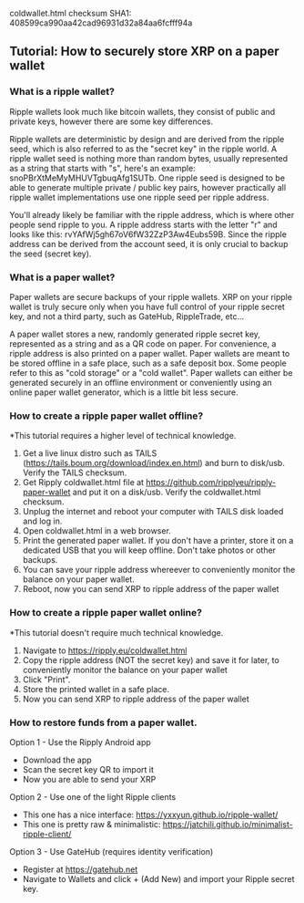 coldwallet.html checksum SHA1: 408599ca990aa42cad96931d32a84aa6fcfff94a

## Tutorial: How to securely store XRP on a paper wallet

### What is a ripple wallet?

Ripple wallets look much like bitcoin wallets, they consist of public and private keys, however there are some key differences.

Ripple wallets are deterministic by design and are derived from the ripple seed, which is also referred to as the "secret key" in the ripple world. A ripple wallet seed is nothing more than random bytes, usually represented as a string that starts with "s", here's an example: snoPBrXtMeMyMHUVTgbuqAfg1SUTb. One ripple seed is designed to be able to generate multiple private / public key pairs, however practically all ripple wallet implementations use one ripple seed per ripple address.

You'll already likely be familiar with the ripple address, which is where other people send ripple to you. A ripple address starts with the letter "r" and looks like this: rvYAfWj5gh67oV6fW32ZzP3Aw4Eubs59B. Since the ripple address can be derived from the account seed, it is only crucial to backup the seed (secret key).

### What is a paper wallet?

Paper wallets are secure backups of your ripple wallets. XRP on your ripple wallet is truly secure only when you have full control of your ripple secret key, and not a third party, such as GateHub, RippleTrade, etc...

A paper wallet stores a new, randomly generated ripple secret key, represented as a string and as a QR code on paper. For convenience, a ripple address is also printed on a paper wallet. Paper wallets are meant to be stored offline in a safe place, such as a safe deposit box. Some people refer to this as "cold storage" or a "cold wallet". Paper wallets can either be generated securely in an offline environment or conveniently using an online paper wallet generator, which is a little bit less secure.

### How to create a ripple paper wallet offline?

*This tutorial requires a higher level of technical knowledge.

1. Get a live linux distro such as TAILS (https://tails.boum.org/download/index.en.html) and burn to disk/usb. Verify the TAILS checksum.
2. Get Ripply coldwallet.html file at https://github.com/ripplyeu/ripply-paper-wallet and put it on a disk/usb. Verify the coldwallet.html checksum.
3. Unplug the internet and reboot your computer with TAILS disk loaded and log in.
4. Open coldwallet.html in a web browser.
5. Print the generated paper wallet. If you don't have a printer, store it on a dedicated USB that you will keep offline. Don't take photos or other backups.
6. You can save your ripple address whereever to conveniently monitor the balance on your paper wallet.
7. Reboot, now you can send XRP to ripple address of the paper wallet


### How to create a ripple paper wallet online?

*This tutorial doesn't require much technical knowledge.

1. Navigate to https://ripply.eu/coldwallet.html
2. Copy the ripple address (NOT the secret key) and save it for later, to conveniently monitor the balance on your paper wallet
3. Click "Print".
4. Store the printed wallet in a safe place.
5. Now you can send XRP to ripple address of the paper wallet

### How to restore funds from a paper wallet.

Option 1 - Use the Ripply Android app
- Download the app
- Scan the secret key QR to import it
- Now you are able to send your XRP

Option 2 - Use one of the light Ripple clients
- This one has a nice interface: https://yxxyun.github.io/ripple-wallet/
- This one is pretty raw & minimalistic: https://jatchili.github.io/minimalist-ripple-client/

Option 3 - Use GateHub (requires identity verification)
- Register at https://gatehub.net
- Navigate to Wallets and click + (Add New) and import your Ripple secret key.
